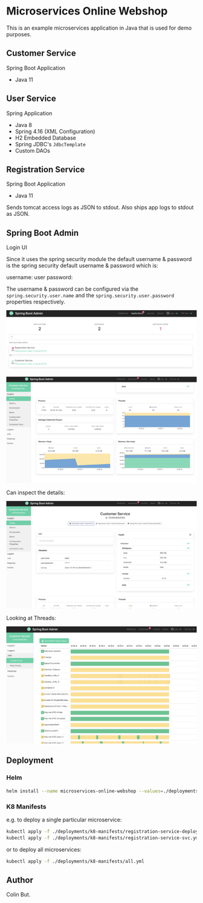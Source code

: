 # Microservices Online Webshop

This is an example microservices application in Java that is used for demo purposes.

## Customer Service

Spring Boot Application

- Java 11

## User Service

Spring Application

- Java 8
- Spring 4.16 (XML Configuration)
- H2 Embedded Database
- Spring JDBC's `JdbcTemplate`
- Custom DAOs


## Registration Service

Spring Boot Application

- Java 11

Sends tomcat access logs as JSON to stdout. Also ships app logs to stdout as JSON.

## Spring Boot Admin

Login UI

Since it uses the spring security module the default username & password is the spring security default username & password which is:

username: user
password: <printed on console during application startup>

The username & password can be configured via the `spring.security.user.name` and the `spring.security.user.password` properties respectively.

![spring-boot-admin](etc/spring-boot-admin-server.png)

![spring-boot-admin-dashboard](etc/spring-boot-admin-server-dashboard.png)

Can inspect the details:

![spring-boot-admin-details](etc/spring-boot-admin-server-details.png)

Looking at Threads:

![spring-boot-admin-thread](etc/spring-boot-admin-server-threads.png)


## Deployment

### Helm

```bash
helm install --name microservices-online-webshop --values=./deployments/helm/dev-values.yml
```

### K8 Manifests

e.g. to deploy a single particular microservice:

```bash
kubectl apply -f ./deployments/k8-manifests/registration-service-deployment.yml
kubectl apply -f ./deployments/k8-manifests/registration-service-svc.yml
```

or to deploy all microservices:

```bash
kubectl apply -f ./deployments/k8-manifests/all.yml
```

## Author

Colin But.
